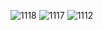 ![1118](https://user-images.githubusercontent.com/25229627/49031146-dc294e00-f1b1-11e8-9f4a-8bdb1af26c83.png)
![1117](https://user-images.githubusercontent.com/25229627/49010574-5c34c100-f17c-11e8-8f5a-831bf76d53d6.png)
![1112](https://user-images.githubusercontent.com/25229627/48977496-e9581700-f0a3-11e8-9cf2-ac62f0b5387a.png)
